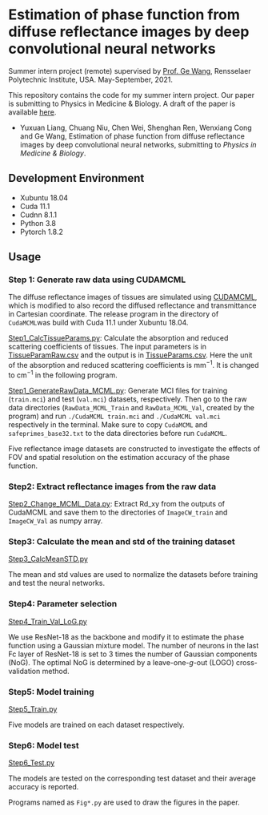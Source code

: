 # Estimation of phase function from diffuse reflectance images by deep convolutional neural networks

Summer intern project (remote) supervised by [Prof. Ge Wang](https://biotech.rpi.edu/centers/bic/people/faculty/ge-wang), Rensselaer Polytechnic Institute, USA. May-September, 2021. 

This repository contains the code for my summer intern project. Our paper is submitting to Physics in Medicine & Biology. A draft of the paper is available [here](phase_manuscript_20211019.pdf). 

- Yuxuan Liang, Chuang Niu, Chen Wei, Shenghan Ren, Wenxiang Cong and Ge Wang, Estimation of phase function from diffuse reflectance images by deep convolutional neural networks, submitting to *Physics in Medicine & Biology*. 


## Development Environment 
- Xubuntu 18.04
- Cuda 11.1
- Cudnn 8.1.1
- Python 3.8
- Pytorch 1.8.2

## Usage

### Step 1: Generate raw data using CUDAMCML

The diffuse reflectance images of tissues are simulated using [CUDAMCML](https://www.atomic.physics.lu.se/biophotonics/research/monte-carlo-simulations/gpu-monte-carlo/), which is modified to also record the diffused reflectance and transmittance in Cartesian coordinate. The release program in the directory of ``CudaMCML``was build with Cuda 11.1 under Xubuntu 18.04. 

[Step1_CalcTissueParams.py](Step1_CalcTissueParams.py): Calculate the absorption and reduced scattering coefficients of tissues. The input parameters is in [TissueParamRaw.csv](TissueParamRaw.csv) and the output is in [TissueParams.csv](TissueParams.csv). Here the unit of the absorption and reduced scattering coefficients is mm$^{-1}$. It is changed to cm$^{-1}$ in the following program. 

[Step1_GenerateRawData_MCML.py](Step1_GenerateRawData_MCML.py): Generate MCI files for training (``train.mci``) and test (``val.mci``) datasets, respectively. Then go to the raw data directories (``RawData_MCML_Train`` and ``RawData_MCML_Val``, created by the program) and run ``./CudaMCML train.mci`` and ``./CudaMCML val.mci`` respectively in the terminal. Make sure to copy ``CudaMCML`` and ``safeprimes_base32.txt`` to the data directories before run ``CudaMCML``.

Five reflectance image datasets are constructed to investigate the effects of FOV and spatial resolution on the estimation accuracy of the phase function.

### Step2: Extract reflectance images from the raw data

[Step2_Change_MCML_Data.py](Step2_Change_MCML_Data.py): Extract Rd_xy from the outputs of CudaMCML and save them to the directories of ``ImageCW_train`` and ``ImageCW_Val`` as numpy array. 


### Step3: Calculate the mean and std of the training dataset

[Step3_CalcMeanSTD.py](Step3_CalcMeanSTD.py)

The mean and std values are used to normalize the datasets before training and test the neural networks.

### Step4: Parameter selection

[Step4_Train_Val_LoG.py](Step4_Train_Val_LoG.py)

We use ResNet-18 as the backbone and modify it to estimate the phase function using a Gaussian mixture model. The number of neurons in the last Fc layer of ResNet-18 is set to 3 times the number of Gaussian components (NoG). The optimal NoG is determined by a leave-one-$g$-out (LOGO) cross-validation method. 


### Step5: Model training

[Step5_Train.py](Step5_Train.py)

Five models are trained on each dataset respectively. 

### Step6: Model test

[Step6_Test.py](Step6_Test.py)

The models are tested on the corresponding test dataset and their average accuracy is reported.

Programs named as `Fig*.py` are used to draw the figures in the paper. 